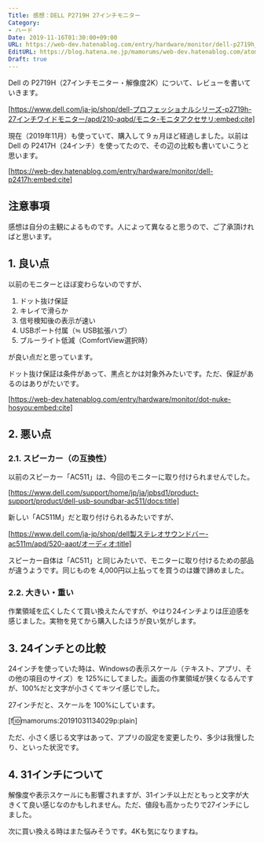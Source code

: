 ```yaml
---
Title: 感想：DELL P2719H 27インチモニター
Category:
- ハード
Date: 2019-11-16T01:30:00+09:00
URL: https://web-dev.hatenablog.com/entry/hardware/monitor/dell-p2719h_1
EditURL: https://blog.hatena.ne.jp/mamorums/web-dev.hatenablog.com/atom/entry/26006613458471831
Draft: true
---
```


Dell の P2719H（27インチモニター・解像度2K）について、レビューを書いていきます。

[https://www.dell.com/ja-jp/shop/dell-プロフェッショナルシリーズ-p2719h-27インチワイドモニター/apd/210-aqbd/モニタ-モニタアクセサリ:embed:cite]


現在（2019年11月）も使っていて、購入して９ヵ月ほど経過しました。以前は Dell の P2417H（24インチ）を使ってたので、その辺の比較も書いていこうと思います。

[https://web-dev.hatenablog.com/entry/hardware/monitor/dell-p2417h:embed:cite]


## 注意事項
感想は自分の主観によるものです。人によって異なると思うので、ご了承頂ければと思います。


## 1. 良い点
以前のモニターとほぼ変わらないのですが、

1. ドット抜け保証
2. キレイで滑らか
3. 信号検知後の表示が速い
4. USBポート付属（≒ USB拡張ハブ）
5. ブルーライト低減（ComfortView選択時）

が良い点だと思っています。

ドット抜け保証は条件があって、黒点とかは対象外みたいです。ただ、保証があるのはありがたいです。

[https://web-dev.hatenablog.com/entry/hardware/monitor/dot-nuke-hosyou:embed:cite]


## 2. 悪い点
### 2.1. スピーカー（の互換性）
以前のスピーカー「AC511」は、今回のモニターに取り付けられませんでした。

[https://www.dell.com/support/home/jp/ja/jpbsd1/product-support/product/dell-usb-soundbar-ac511/docs:title]

新しい「AC511M」だと取り付けられるみたいですが、

[https://www.dell.com/ja-jp/shop/dell製ステレオサウンドバー-ac511m/apd/520-aaot/オーディオ:title]

スピーカー自体は「AC511」と同じみたいで、モニターに取り付けるための部品が違うようです。同じものを 4,000円以上払ってを買うのは嫌で諦めました。


### 2.2. 大きい・重い
作業領域を広くしたくて買い換えたんですが、やはり24インチよりは圧迫感を感じました。実物を見てから購入したほうが良い気がします。


## 3. 24インチとの比較
24インチを使っていた時は、Windowsの表示スケール（テキスト、アプリ、その他の項目のサイズ）を 125%にしてました。画面の作業領域が狭くなるんですが、100%だと文字が小さくてキツイ感じでした。

27インチだと、スケールを 100%にしています。

[f:id:mamorums:20191031134029p:plain]

ただ、小さく感じる文字はあって、アプリの設定を変更したり、多少は我慢したり、といった状況です。


## 4. 31インチについて
解像度や表示スケールにも影響されますが、31インチ以上だともっと文字が大きくて良い感じなのかもしれません。ただ、値段も高かったりで27インチにしました。

次に買い換える時はまた悩みそうです。4Kも気になりますね。
